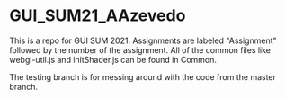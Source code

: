 # GUI_SUM21_AAzevedo

This is a repo for GUI SUM 2021.
Assignments are labeled "Assignment" followed by the number of the assignment.
All of the common files like webgl-util.js and initShader.js can be found in Common.

The testing branch is for messing around with the code from the master branch.
